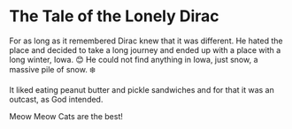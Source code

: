 # The Tale of the Lonely Dirac

For as long as it remembered Dirac knew that it was different.
He hated the place and decided to take a long journey and ended up with a place with a long winter, Iowa.  :blush:
He could not find anything in Iowa, just snow, a massive pile of snow. :snowflake:

It liked eating peanut butter and pickle sandwiches and for that it was an outcast, as God intended. 

Meow Meow Cats are the best!

